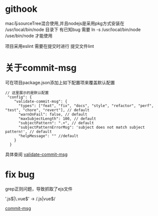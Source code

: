 # githook

mac与sourceTree混合使用,并且nodejs是采用pkg方式安装在 /usr/local/bin/node 目录下
有已知bug
需要 ln -s /usr/local/bin/node /use/bin/node
才能使用



项目采用eslint
需要在提交时进行 提交文件lint

# 关于commit-msg
可在项目package.json添加上如下配置项来覆盖默认配置

```
// 这里展示的是默认配置
 "config": {
    "validate-commit-msg": {
      "types": ["feat", "fix", "docs", "style", "refactor", "perf", "test", "chore", "revert"], // default
      "warnOnFail": false, // default
      "maxSubjectLength": 100, // default
      "subjectPattern": ".+", // default
      "subjectPatternErrorMsg": 'subject does not match subject pattern!', // default
      "helpMessage": "" //default
    }
  }
```

具体查阅 [validate-commit-msg](https://github.com/kentcdodds/validate-commit-msg)

# fix bug
grep正则问题，导致抓取了ejs文件

'\.js$|\.vue$' ->  /\.js|vue$/


[commit-msg](http://www.ruanyifeng.com/blog/2016/01/commit_message_change_log.html)